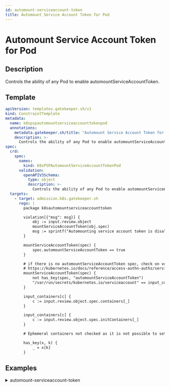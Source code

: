 ```yaml
---
id: automount-serviceaccount-token
title: Automount Service Account Token for Pod
---
```


# Automount Service Account Token for Pod

## Description
Controls the ability of any Pod to enable automountServiceAccountToken.

## Template
```yaml
apiVersion: templates.gatekeeper.sh/v1
kind: ConstraintTemplate
metadata:
  name: k8spspautomountserviceaccounttokenpod
  annotations:
    metadata.gatekeeper.sh/title: "Automount Service Account Token for Pod"
    description: >-
      Controls the ability of any Pod to enable automountServiceAccountToken.
spec:
  crd:
    spec:
      names:
        kind: K8sPSPAutomountServiceAccountTokenPod
      validation:
        openAPIV3Schema:
          type: object
          description: >-
            Controls the ability of any Pod to enable automountServiceAccountToken.
  targets:
    - target: admission.k8s.gatekeeper.sh
      rego: |
        package k8sautomountserviceaccounttoken

        violation[{"msg": msg}] {
            obj := input.review.object
            mountServiceAccountToken(obj.spec)
            msg := sprintf("Automounting service account token is disallowed, pod: %v", [obj.metadata.name])
        }

        mountServiceAccountToken(spec) {
            spec.automountServiceAccountToken == true
        }

        # if there is no automountServiceAccountToken spec, check on volumeMount in containers. Service Account token is mounted on /var/run/secrets/kubernetes.io/serviceaccount
        # https://kubernetes.io/docs/reference/access-authn-authz/service-accounts-admin/#serviceaccount-admission-controller
        mountServiceAccountToken(spec) {
            not has_key(spec, "automountServiceAccountToken")
            "/var/run/secrets/kubernetes.io/serviceaccount" == input_containers[_].volumeMounts[_].mountPath
        }

        input_containers[c] {
            c := input.review.object.spec.containers[_]
        }

        input_containers[c] {
            c := input.review.object.spec.initContainers[_]
        }

        # Ephemeral containers not checked as it is not possible to set field.

        has_key(x, k) {
            _ = x[k]
        }

```

## Examples
<details>
<summary>automount-serviceaccount-token</summary><blockquote>

<details>
<summary>constraint</summary>

```yaml
apiVersion: constraints.gatekeeper.sh/v1beta1
kind: K8sPSPAutomountServiceAccountTokenPod
metadata:
  name: psp-automount-serviceaccount-token-pod
spec:
  match:
    kinds:
      - apiGroups: [""]
        kinds: ["Pod"]
    excludedNamespaces: ["kube-system"]

```

</details>

<details>
<summary>example-allowed</summary>

```yaml
apiVersion: v1
kind: Pod
metadata:
  name: nginx-automountserviceaccounttoken-allowed
  labels:
    app: nginx-not-automountserviceaccounttoken
spec:
  automountServiceAccountToken: false
  containers:
  - name: nginx
    image: nginx

```

</details>
<details>
<summary>example-disallowed</summary>

```yaml
apiVersion: v1
kind: Pod
metadata:
  name: nginx-automountserviceaccounttoken-disallowed
  labels:
    app: nginx-automountserviceaccounttoken
spec:
  automountServiceAccountToken: true
  containers:
  - name: nginx
    image: nginx

```

</details>


</blockquote></details>